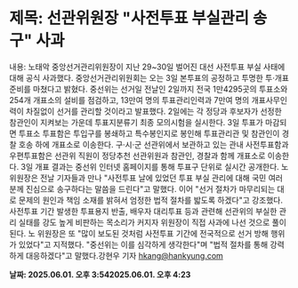 # **제목: 선관위원장 "사전투표 부실관리 송구" 사과**

  내용: 노태악 중앙선거관리위원장이 지난 29~30일 벌어진 대선 사전투표 부실 사태에 대해 공식 사과했다. 중앙선거관리위원회는 오는 3일 본투표의 공정하고 투명한 투·개표 준비를 마쳤다고 밝혔다. 중선위는 선거일 전날인 2일까지 전국 1만4295곳의 투표소와 254개 개표소의 설비를 점검하고, 13만여 명의 투표관리인력과 7만여 명의 개표사무인력이 차질없이 선거를 관리할 것이라고 발표했다. 2일에는 각 정당과 후보자가 선정한 참관인이 지켜보는 가운데 투표지분류기 최종 모의시험을 실시한다. 3일 투표가 마감되면 투표소 투표함은 투입구를 봉쇄하고 특수봉인지로 봉인해 투표관리관 및 참관인이 경찰 호송 하에 개표소로 이송한다. 구·시·군 선관위에서 보관하고 있는 관내 사전투표함과 우편투표함은 선관위 직원이 정당추천 선관위원과 참관인, 경찰과 함께 개표소로 이송한다. 3일 개표 결과는 중선위 인터넷 홈페이지를 통해 투표구 단위로 실시간 공개한다. 노 위원장은 전날 기자들과 만나 "사전투표 날에 있었던 투표 부실 관리에 대해 국민 여러분께 진심으로 송구하다는 말씀을 드린다"고 말했다. 이어 "선거 절차가 마무리되는 대로 문제의 원인과 책임 소재를 밝혀서 엄정한 법적 절차를 밟도록 하겠다"고 강조했다. 사전투표 기간 발생한 투표용지 반출, 배우자 대리투표 등과 관련해 선관위의 부실한 관리 실태를 강도 높게 비판하는 목소리가 커지자 위원장이 직접 사과에 나선 것으로 풀이된다. 노 위원장은 또 "많이 보도된 것처럼 사전투표 기간에 전국적으로 선거 방해 행위가 있었다"고 지적했다. "중선위는 이를 심각하게 생각한다"며 "법적 절차를 통해 강력하게 대응하겠다"고 말했다.강현우 기자 hkang@hankyung.com

  **날짜: 2025.06.01. 오후 3:542025.06.01. 오후 4:23**
